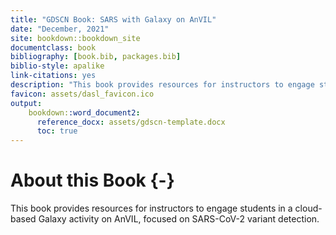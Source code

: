 ```yaml
---
title: "GDSCN Book: SARS with Galaxy on AnVIL"
date: "December, 2021"
site: bookdown::bookdown_site
documentclass: book
bibliography: [book.bib, packages.bib]
biblio-style: apalike
link-citations: yes
description: "This book provides resources for instructors to engage students in a cloud-based Galaxy activity on AnVIL, focused on SARS-CoV-2 variant detection."
favicon: assets/dasl_favicon.ico
output:
    bookdown::word_document2:
      reference_docx: assets/gdscn-template.docx
      toc: true
---
```




# About this Book {-}

This book provides resources for instructors to engage students in a cloud-based Galaxy activity on AnVIL, focused on SARS-CoV-2 variant detection.
